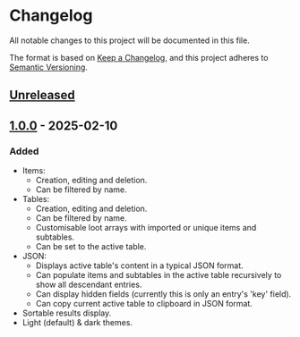 # Changelog

All notable changes to this project will be documented in this file.

The format is based on [Keep a Changelog](https://keepachangelog.com/en/1.1.0/),
and this project adheres to [Semantic Versioning](https://semver.org/spec/v2.0.0.html).

## [Unreleased]

## [1.0.0] - 2025-02-10

### Added

-   Items:
    -   Creation, editing and deletion.
    -   Can be filtered by name.
-   Tables:
    -   Creation, editing and deletion.
    -   Can be filtered by name.
    -   Customisable loot arrays with imported or unique items and subtables.
    -   Can be set to the active table.
-   JSON:
    -   Displays active table's content in a typical JSON format.
    -   Can populate items and subtables in the active table recursively to show all descendant entries.
    -   Can display hidden fields (currently this is only an entry's 'key' field).
    -   Can copy current active table to clipboard in JSON format.
-   Sortable results display.
-   Light (default) & dark themes.

[unreleased]: https://github.com/njcushing/loot-generator/compare/v1.0.0...HEAD
[1.0.0]: https://github.com/njcushing/loot-generator/releases/tag/v1.0.0
